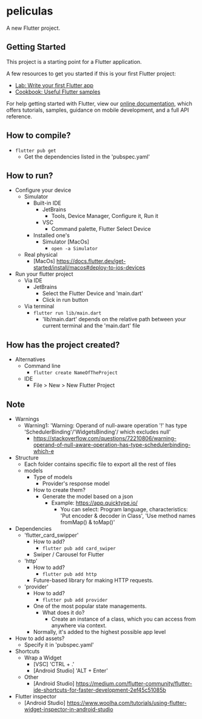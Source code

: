# peliculas

A new Flutter project.

## Getting Started

This project is a starting point for a Flutter application.

A few resources to get you started if this is your first Flutter project:

- [Lab: Write your first Flutter app](https://flutter.dev/docs/get-started/codelab)
- [Cookbook: Useful Flutter samples](https://flutter.dev/docs/cookbook)

For help getting started with Flutter, view our
[online documentation](https://flutter.dev/docs), which offers tutorials,
samples, guidance on mobile development, and a full API reference.

## How to compile?
* `flutter pub get`
    * Get the dependencies listed in the 'pubspec.yaml'

## How to run?
* Configure your device
  * Simulator
    * Built-in IDE
      * JetBrains
        * Tools, Device Manager, Configure it, Run it
      * VSC
        * Command palette, Flutter Select Device
    * Installed one's
      * Simulator [MacOs]
        * `open -a Simulator`
  * Real physical
    * [MacOs] https://docs.flutter.dev/get-started/install/macos#deploy-to-ios-devices
* Run your flutter project
  * Via IDE
    * JetBrains
      * Select the Flutter Device and 'main.dart'
      * Click in run button
  * Via terminal
    * `flutter run lib/main.dart`
      * 'lib/main.dart' depends on the relative path between your current terminal and the 'main.dart' file
    
## How has the project created?
* Alternatives
    * Command line
        * `flutter create NameOfTheProject`
    * IDE
        * File > New > New Flutter Project
    
## Note
* Warnings
    * Warning1: 'Warning: Operand of null-aware operation '!' has type 'SchedulerBinding'/'WidgetsBinding'/ which excludes null'
        * https://stackoverflow.com/questions/72210806/warning-operand-of-null-aware-operation-has-type-schedulerbinding-which-e
* Structure
    * Each folder contains specific file to export all the rest of files
    * models
        * Type of models
            * Provider's response model
        * How to create them?
            * Generate the model based on a json
                * Example: https://app.quicktype.io/
                    * You can select: Program language, characteristics: 'Put encoder & decoder in Class', 'Use method names fromMap() & toMap()'
* Dependencies
    * 'flutter_card_swipper' 
        * How to add?
            * `flutter pub add card_swiper`
        * Swiper / Carousel for Flutter
    * 'http'
        * How to add?
            * `flutter pub add http`
        * Future-based library for making HTTP requests.
    * 'provider'
        * How to add?
            * `flutter pub add provider`
        * One of the most popular state managements.
            * What does it do?
                * Create an instance of a class, which you can access from anywhere via context.
        * Normally, it's added to the highest possible app level 
* How to add assets?
    * Specify it in 'pubspec.yaml'
* Shortcuts
    * Wrap a Widget
        * [VSC] 'CTRL + .'
        * [Android Studio] 'ALT + Enter'
    * Other
        * [Android Studio] https://medium.com/flutter-community/flutter-ide-shortcuts-for-faster-development-2ef45c51085b
* Flutter inspector
    * [Android Studio] https://www.woolha.com/tutorials/using-flutter-widget-inspector-in-android-studio

